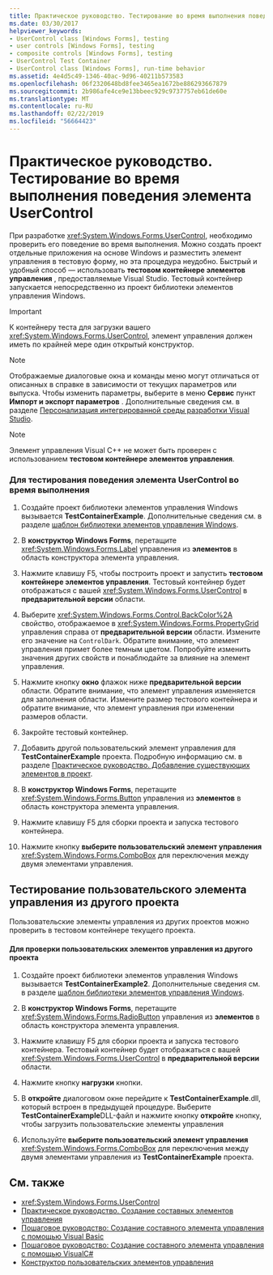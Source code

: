 ```yaml
---
title: Практическое руководство. Тестирование во время выполнения поведения элемента UserControl
ms.date: 03/30/2017
helpviewer_keywords:
- UserControl class [Windows Forms], testing
- user controls [Windows Forms], testing
- composite controls [Windows Forms], testing
- UserControl Test Container
- UserControl class [Windows Forms], run-time behavior
ms.assetid: 4e4d5c49-1346-40ac-9d96-40211b573583
ms.openlocfilehash: 06f2320648bd8fee3465ea1672be886293667879
ms.sourcegitcommit: 2b986afe4ce9e13bbeec929c9737757eb61de60e
ms.translationtype: MT
ms.contentlocale: ru-RU
ms.lasthandoff: 02/22/2019
ms.locfileid: "56664423"
---
```

# <a name="how-to-test-the-run-time-behavior-of-a-usercontrol"></a>Практическое руководство. Тестирование во время выполнения поведения элемента UserControl
При разработке <xref:System.Windows.Forms.UserControl>, необходимо проверить его поведение во время выполнения. Можно создать проект отдельные приложения на основе Windows и разместить элемент управления в тестовую форму, но эта процедура неудобно. Быстрый и удобный способ — использовать **тестовом контейнере элементов управления** , предоставляемые Visual Studio. Тестовый контейнер запускается непосредственно из проект библиотеки элементов управления Windows.  
  
> [!IMPORTANT]
>  К контейнеру теста для загрузки вашего <xref:System.Windows.Forms.UserControl>, элемент управления должен иметь по крайней мере один открытый конструктор.  
  
> [!NOTE]
>  Отображаемые диалоговые окна и команды меню могут отличаться от описанных в справке в зависимости от текущих параметров или выпуска. Чтобы изменить параметры, выберите в меню **Сервис** пункт **Импорт и экспорт параметров** . Дополнительные сведения см. в разделе [Персонализация интегрированной среды разработки Visual Studio](/visualstudio/ide/personalizing-the-visual-studio-ide).  
  
> [!NOTE]
>  Элемент управления Visual C++ не может быть проверен с использованием **тестовом контейнере элементов управления**.  
  
### <a name="to-test-the-run-time-behavior-of-a-usercontrol"></a>Для тестирования поведения элемента UserControl во время выполнения  
  
1.  Создайте проект библиотеки элементов управления Windows вызывается **TestContainerExample**. Дополнительные сведения см. в разделе [шаблон библиотеки элементов управления Windows](https://docs.microsoft.com/previous-versions/kxczf775(v=vs.100)).  
  
2.  В **конструктор Windows Forms**, перетащите <xref:System.Windows.Forms.Label> управления из **элементов** в область конструктора элемента управления.  
  
3.  Нажмите клавишу F5, чтобы построить проект и запустить **тестовом контейнере элементов управления**. Тестовый контейнер будет отображаться с вашей <xref:System.Windows.Forms.UserControl> в **предварительной версии** области.  
  
4.  Выберите <xref:System.Windows.Forms.Control.BackColor%2A> свойство, отображаемое в <xref:System.Windows.Forms.PropertyGrid> управления справа от **предварительной версии** области. Измените его значение на `ControlDark`. Обратите внимание, что элемент управления примет более темным цветом. Попробуйте изменить значения других свойств и понаблюдайте за влияние на элемент управления.  
  
5.  Нажмите кнопку **окно** флажок ниже **предварительной версии** области. Обратите внимание, что элемент управления изменяется для заполнения области. Измените размер тестового контейнера и обратите внимание, что элемент управления при изменении размеров области.  
  
6.  Закройте тестовый контейнер.  
  
7.  Добавить другой пользовательский элемент управления для **TestContainerExample** проекта. Подробную информацию см. в разделе [Практическое руководство. Добавление существующих элементов в проект](https://docs.microsoft.com/previous-versions/visualstudio/visual-studio-2010/9f4t9t92(v=vs.100)).  
  
8.  В **конструктор Windows Forms**, перетащите <xref:System.Windows.Forms.Button> управления из **элементов** в область конструктора элемента управления.  
  
9. Нажмите клавишу F5 для сборки проекта и запуска тестового контейнера.  
  
10. Нажмите кнопку **выберите пользовательский элемент управления** <xref:System.Windows.Forms.ComboBox> для переключения между двумя элементами управления.  
  
## <a name="testing-user-controls-from-another-project"></a>Тестирование пользовательского элемента управления из другого проекта  
 Пользовательские элементы управления из других проектов можно проверить в тестовом контейнере текущего проекта.  
  
#### <a name="to-test-user-controls-from-another-project"></a>Для проверки пользовательских элементов управления из другого проекта  
  
1.  Создайте проект библиотеки элементов управления Windows вызывается **TestContainerExample2**. Дополнительные сведения см. в разделе [шаблон библиотеки элементов управления Windows](https://docs.microsoft.com/previous-versions/kxczf775(v=vs.100)).  
  
2.  В **конструктор Windows Forms**, перетащите <xref:System.Windows.Forms.RadioButton> управления из **элементов** в область конструктора элемента управления.  
  
3.  Нажмите клавишу F5 для сборки проекта и запуска тестового контейнера. Тестовый контейнер будет отображаться с вашей <xref:System.Windows.Forms.UserControl> в **предварительной версии** области.  
  
4.  Нажмите кнопку **нагрузки** кнопки.  
  
5.  В **откройте** диалоговом окне перейдите к **TestContainerExample**.dll, который встроен в предыдущей процедуре. Выберите **TestContainerExample**DLL-файл и нажмите кнопку **откройте** кнопку, чтобы загрузить пользовательские элементы управления  
  
6.  Используйте **выберите пользовательский элемент управления** <xref:System.Windows.Forms.ComboBox> для переключения между двумя элементами управления из **TestContainerExample** проекта.  
  
## <a name="see-also"></a>См. также
- <xref:System.Windows.Forms.UserControl>
- [Практическое руководство. Создание составных элементов управления](../../../../docs/framework/winforms/controls/how-to-author-composite-controls.md)
- [Пошаговое руководство: Создание составного элемента управления с помощью Visual Basic](../../../../docs/framework/winforms/controls/walkthrough-authoring-a-composite-control-with-visual-basic.md)
- [Пошаговое руководство: Создание составного элемента управления с помощью VisualC#](../../../../docs/framework/winforms/controls/walkthrough-authoring-a-composite-control-with-visual-csharp.md)
- [Конструктор пользовательских элементов управления](https://docs.microsoft.com/previous-versions/visualstudio/visual-studio-2010/183c3hth(v=vs.100))
